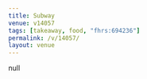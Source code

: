 ```yaml
---
title: Subway
venue: v14057
tags: [takeaway, food, "fhrs:694236"]
permalink: /v/14057/
layout: venue
---
```

null